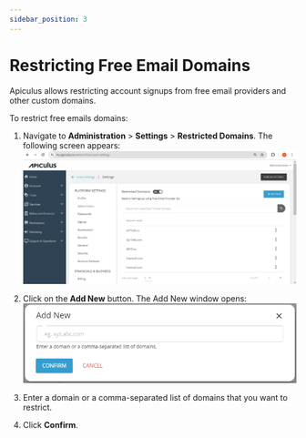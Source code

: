 ```yaml
---
sidebar_position: 3
---
```

# Restricting Free Email Domains

Apiculus allows restricting account signups from free email providers and other custom domains. 

To restrict free emails domains:

1. Navigate to **Administration** > **Settings** > **Restricted Domains**. The following screen appears:
   ![restrict free emails](img/restrictfreeemails.png)
   
1. Click on the **Add New** button. The Add New window opens:
   ![restrict free emails](img/restrictfreeemails2.png)
   
1. Enter a domain or a comma-separated list of domains that you want to restrict.
2. Click **Confirm**. 




